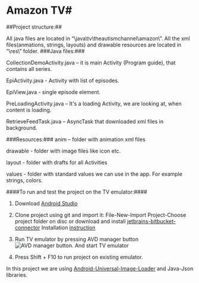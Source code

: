 # Amazon TV#
##Project structure:##

All java files are located  in “\java\tv\theautismchannel\amazon\”. All the xml files(anmations, strings, layouts) and drawable resources are located in “\res\” folder.
###Java files:###

CollectionDemoActivity.java – it is main Activity (Program guide), that contains all series. 

EpiActivity.java  - Activity with list of episodes.

EpiView.java  - single episode element.

PreLoadingActivity.java – It's a loading Activity, we are looking at, when content is loading.

RetrieveFeedTask.java – AsyncTask that downloaded xml files in background.

###Resources:###
anim – folder with animation xml files

drawable - folder with image files like icon etc.

layout - folder with drafts for all Activities

values - folder with standard values we can use in the app. For example strings, colors.

####To run and test the project on the TV emulator:####

1) Download [Android Studio](http://developer.android.com/sdk/index.html)

2) Clone project using git and import it: File-New-Import Project-Choose project folder on disc or download and install [jetbrains-bitbucket-connector](https://bitbucket.org/dmitry_cherkas/jetbrains-bitbucket-connector/downloads)
Installation [instruction](http://www.goprogramming.space/connecting-android-studio-project-with-bitbucket/)

3) Run TV emulator by pressing AVD manager button ![AVD manager button](https://wtcindia.files.wordpress.com/2015/07/screen-shot-2015-07-23-at-2-49-36-pm.png). And start TV emulator

4) Press Shift + F10 to run project on existing emulator.



In this project we are using  [Android-Universal-Image-Loader]( https://github.com/nostra13/Android-Universal-Image-Loader) and Java-Json libraries.